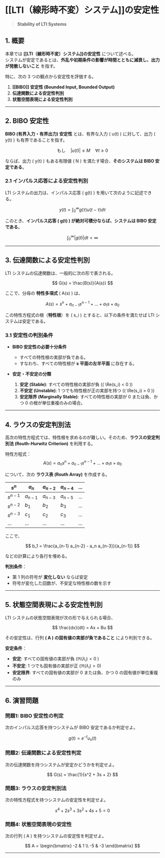 


# [[LTI（線形時不変）システム]]の安定性
> **Stability of LTI Systems**

## **1. 概要**
本章では **[[LTI（線形時不変）システム]]の安定性** について述べる。  
システムが安定であるとは、**外乱や初期条件の影響が時間とともに減衰し、出力が発散しないこと** を指す。  

特に、次の 3 つの観点から安定性を評価する。

1. **[[BIBO]] 安定性 (Bounded Input, Bounded Output)**
2. **伝達関数による安定性判別**
3. **状態空間表現による安定性判別**

---

## **2. BIBO 安定性**
**BIBO (有界入力・有界出力) 安定性** とは、有界な入力 \( u(t) \) に対して、出力 \( y(t) \) も有界であることを指す。

$$
\text{もし} \quad |u(t)| \leq M \quad \forall t \geq 0
$$

ならば、出力 \( y(t) \) もある有限値 \( N \) を満たす場合、**そのシステムは BIBO 安定である**。

### **2.1 インパルス応答による安定性判別**
LTI システムの出力は、インパルス応答 \( g(t) \) を用いて次のように記述できる。

$$
y(t) = \int_0^\infty g(\tau) u(t - \tau) d\tau
$$

このとき、**インパルス応答 \( g(t) \) が絶対可積分ならば、システムは BIBO 安定である**。

$$
\int_0^\infty |g(t)| dt < \infty
$$

---

## **3. 伝達関数による安定性判別**
LTI システムの伝達関数は、一般的に次の形で表される。

$$
G(s) = \frac{B(s)}{A(s)}
$$

ここで、分母の **特性多項式** \( A(s) \) は、

$$
A(s) = s^n + a_{n-1}s^{n-1} + \dots + a_1 s + a_0
$$

この特性方程式の根（**特性根**）を \( s_i \) とすると、以下の条件を満たせば LTI システムは安定である。

### **3.1 安定性の判別条件**
- **BIBO 安定性の必要十分条件**
  - すべての特性根の実部が負である。
  - すなわち、すべての特性根が **s 平面の左半平面** に存在する。

- **安定・不安定の分類**
  1. **安定 (Stable)**: すべての特性根の実部が負 (\( \Re(s_i) < 0 \))
  2. **不安定 (Unstable)**: 1 つでも特性根が正の実部を持つ (\( \Re(s_i) > 0 \))
  3. **安定限界 (Marginally Stable)**: すべての特性根の実部が 0 または負、かつ 0 の根が単位重複のみの場合。

---

## **4. ラウスの安定判別法**
高次の特性方程式では、特性根を求めるのが難しい。そのため、**ラウスの安定判別法 (Routh-Hurwitz Criterion)** を利用する。

特性方程式：
$$
A(s) = a_n s^n + a_{n-1} s^{n-1} + \dots + a_1 s + a_0
$$

について、次の **ラウス表 (Routh Array)** を作成する。

| $s^n$     | $a_n$     | $a_{n-2}$ | $a_{n-4}$ | ... |
| --------- | --------- | --------- | --------- | --- |
| $s^{n-1}$ | $a_{n-1}$ | $a_{n-3}$ | $a_{n-5}$ | ... |
| $s^{n-2}$ | $b_1$     | $b_2$     | $b_3$     | ... |
| $s^{n-3}$ | $c_1$     | $c_2$     | $c_3$     | ... |
| ...       | ...       | ...       | ...       | ... |

ここで、

$$
b_1 = \frac{a_{n-1} a_{n-2} - a_n a_{n-3}}{a_{n-1}}
$$

などの計算により各行を埋める。

**判別条件**：
- 第 1 列の符号が **変化しない** ならば安定
- 符号が変化した回数が、不安定な特性根の数を示す

---

## **5. 状態空間表現による安定性判別**
LTI システムの状態空間表現が次の形で与えられる場合、

$$
\frac{dx}{dt} = Ax + Bu
$$

その安定性は、行列 **\( A \) の固有値の実部が負であること** により判別できる。

**安定条件**：
- **安定**: すべての固有値の実部が負 ($\Re(\lambda_i) < 0$ )
- **不安定**: 1 つでも固有値の実部が正 ($\Re(\lambda_i) > 0$)
- **安定限界**: すべての固有値の実部が 0 または負、かつ 0 の固有値が単位重複のみ

---

## **6. 演習問題**
### **問題1: BIBO 安定性の判定**
次のインパルス応答を持つシステムが BIBO 安定であるか判定せよ。

$$
g(t) = e^{-t} u_s(t)
$$

### **問題2: 伝達関数による安定性判定**
次の伝達関数を持つシステムが安定かどうかを判定せよ。

$$
G(s) = \frac{1}{s^2 + 3s + 2}
$$

### **問題3: ラウスの安定判別法**
次の特性方程式を持つシステムの安定性を判定せよ。

$$
s^4 + 2s^3 + 3s^2 + 4s + 5 = 0
$$

### **問題4: 状態空間表現の安定性**
次の行列 \( A \) を持つシステムの安定性を判定せよ。

$$
A =
\begin{bmatrix}
-2 & 1 \\
-5 & -3
\end{bmatrix}
$$

---

